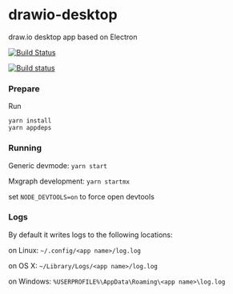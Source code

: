 # drawio-desktop

draw.io desktop app based on Electron

[![Build Status](https://travis-ci.org/jgraph/drawio-desktop.svg?branch=master)](https://travis-ci.org/jgraph/drawio-desktop)

[![Build status](https://ci.appveyor.com/api/projects/status/e56wdssukquwe7bv?svg=true)](https://ci.appveyor.com/project/davidjgraph/drawio-desktop)

### Prepare

Run 

    yarn install
    yarn appdeps

### Running

Generic devmode: `yarn start`
    
Mxgraph development: `yarn startmx`

set `NODE_DEVTOOLS=on` to force open devtools
    
### Logs    

By default it writes logs to the following locations:

on Linux: `~/.config/<app name>/log.log`

on OS X: `~/Library/Logs/<app name>/log.log`

on Windows: `%USERPROFILE%\AppData\Roaming\<app name>\log.log`